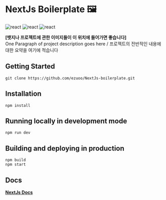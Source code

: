 # NextJs Boilerplate :framed_picture:
![react](https://img.shields.io/badge/NextJs-10.0.0-important.svg)
![react](https://img.shields.io/badge/ReactJs-17.0.1-important.svg)
![react](https://img.shields.io/badge/react-dom-17.0.1-important.svg)

**[뱃지나 프로젝트에 관한 이미지들이 이 위치에 들어가면 좋습니다]**  
One Paragraph of project description goes here / 프로젝트의 전반적인 내용에 대한 요약을 여기에 적습니다

## Getting Started
```
git clone https://github.com/ezuoo/NextJs-boilerplate.git
```

## Installation
```
npm install
```

## Running locally in development mode
```
npm run dev
```

## Building and deploying in production
```
npm build 
npm start
```
## Docs
[**NextJs Docs**](https://nextjs.org/docs/getting-started)


